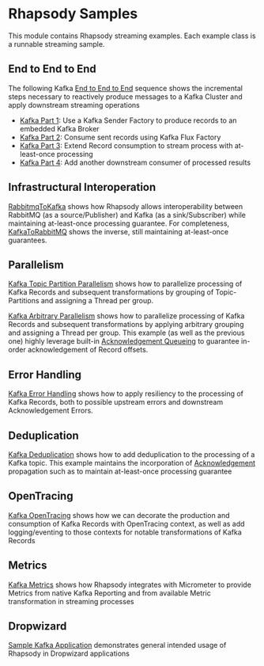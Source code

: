 # Rhapsody Samples
This module contains Rhapsody streaming examples. Each example class is a runnable streaming sample.

## End to End to End
The following Kafka [End to End to End](core/src/main/java/com/expediagroup/rhapsody/samples/endtoendtoend) sequence shows the incremental steps necessary to reactively produce messages to a Kafka Cluster and apply downstream streaming operations
- [Kafka Part 1](core/src/main/java/com/expediagroup/rhapsody/samples/endtoendtoend/KafkaPart1.java): Use a Kafka Sender Factory to produce records to an embedded Kafka Broker
- [Kafka Part 2](core/src/main/java/com/expediagroup/rhapsody/samples/endtoendtoend/KafkaPart2.java): Consume sent records using Kafka Flux Factory
- [Kafka Part 3](core/src/main/java/com/expediagroup/rhapsody/samples/endtoendtoend/KafkaPart3.java): Extend Record consumption to stream process with at-least-once processing
- [Kafka Part 4](core/src/main/java/com/expediagroup/rhapsody/samples/endtoendtoend/KafkaPart4.java): Add another downstream consumer of processed results

## Infrastructural Interoperation
[RabbitmqToKafka](core/src/main/java/com/expediagroup/rhapsody/samples/infrastructuralinteroperability/RabbitmqToKafka.java) shows how Rhapsody allows interoperability between RabbitMQ (as a source/Publisher) and Kafka (as a sink/Subscriber) while maintaining at-least-once processing guarantee. For completeness, [KafkaToRabbitMQ](core/src/main/java/com/expediagroup/rhapsody/samples/infrastructuralinteroperability/KafkaToRabbitmq.java) shows the inverse, still maintaining at-least-once guarantees.

## Parallelism
[Kafka Topic Partition Parallelism](core/src/main/java/com/expediagroup/rhapsody/samples/parallelism/KafkaTopicPartitionParallelism.java) shows how to parallelize processing of Kafka Records and subsequent transformations by grouping of Topic-Partitions and assigning a Thread per group.
 
[Kafka Arbitrary Parallelism](core/src/main/java/com/expediagroup/rhapsody/samples/parallelism/KafkaArbitraryParallelism.java) shows how to parallelize processing of Kafka Records and subsequent transformations by applying arbitrary grouping and assigning a Thread per group. This example (as well as the previous one) highly leverage built-in [Acknowledgement Queueing](../core/src/main/java/com/expediagroup/rhapsody/core/acknowledgement/AcknowledgementQueuingSubscriber.java) to guarantee in-order acknowledgement of Record offsets.

## Error Handling
[Kafka Error Handling](core/src/main/java/com/expediagroup/rhapsody/samples/errorhandling/KafkaErrorHandling.java) shows how to apply resiliency to the processing of Kafka Records, both to possible upstream errors and downstream Acknowledgement Errors.

## Deduplication
[Kafka Deduplication](core/src/main/java/com/expediagroup/rhapsody/samples/deduplication/KafkaDeduplication.java) shows how to add deduplication to the processing of a Kafka topic. This example maintains the incorporation of [Acknowledgement](../api/src/main/java/com/expediagroup/rhapsody/api/Acknowledgeable.java) propagation such as to maintain at-least-once processing guarantee

## OpenTracing
[Kafka OpenTracing](core/src/main/java/com/expediagroup/rhapsody/samples/opentracing/KafkaOpenTracing.java) shows how we can decorate the production and consumption of Kafka Records with OpenTracing context, as well as add logging/eventing to those contexts for notable transformations of Kafka Records

## Metrics
[Kafka Metrics](core/src/main/java/com/expediagroup/rhapsody/samples/metrics/KafkaMetrics.java) shows how Rhapsody integrates with Micrometer to provide Metrics from native Kafka Reporting and from available Metric transformation in streaming processes

## Dropwizard
[Sample Kafka Application](dropwizard/src/main/java/com/exepdiagroup/rhapsody/samples/dropwizard/kafka/SampleKafkaApplication.java) demonstrates general intended usage of Rhapsody in Dropwizard applications